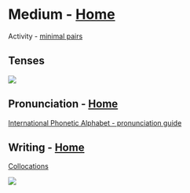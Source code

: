 # Medium - [Home](https://github.com/DLesmes/English/blob/main/README.md)

Activity - [minimal pairs](https://www.englishclub.com/pronunciation/minimal-pairs.htm)

## Tenses

![](https://www.englishlearnsite.com/wp-content/uploads/2016/08/english-tenses-timeline-chart.jpg)

## Pronunciation - [Home](https://github.com/DLesmes/English/blob/main/README.md)

[International Phonetic Alphabet - pronunciation guide](https://www.vocabulary.com/resources/ipa-pronunciation/)

## Writing - [Home](https://github.com/DLesmes/English/blob/main/README.md)

[Collocations](https://static.platzi.com/media/public/uploads/class-3-what-are-collocations_ea8e5223-cfef-4322-bef7-021491381d82.pdf)

![](https://static.platzi.com/media/user_upload/image-37e4fbce-27fe-4deb-a8e6-df46e1a694e8.jpg)
